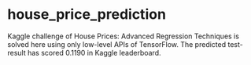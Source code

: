 # house_price_prediction
Kaggle challenge of House Prices: Advanced Regression Techniques is solved here using only low-level APIs of TensorFlow. The predicted test-result has scored 0.1190 in Kaggle leaderboard.
